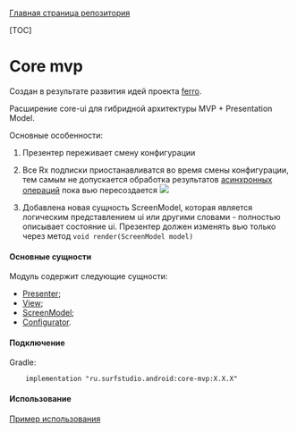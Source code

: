 [Главная страница репозитория](/docs/main.md)

[TOC]

# Core mvp
Создан в результате развития идей проекта [ferro](https://github.com/MaksTuev/ferro).

Расширение core-ui для гибридной архитектуры MVP + Presentation Model.

Основные особенности:

1. Презентер переживает смену конфигурации

2. Все Rx подписки приостанавливатся во время смены конфигурации,
тем самым не допускается обработка результатов [асинхронных операций][async]
пока вью пересоздается
![](https://raw.githubusercontent.com/MaksTuev/ferro/master/ferro.gif)

3. Добавлена новая сущность ScreenModel, которая является логическим
представлением ui или другими словами - полностью описывает состояние ui.
Презентер должен изменять вью только через метод ```void render(ScreenModel model)```

#### Основные сущности

Модуль содержит следующие сущности:

* [Presenter](docs/presenter.md);
* [View](docs/view.md);
* [ScreenModel](docs/screen_model.md);
* [Configurator](docs/configurator.md).


#### Подключение
Gradle:
```
    implementation "ru.surfstudio.android:core-mvp:X.X.X"
```

#### Использование

[Пример использования](../sample-core-mvp)


[async]: /docs/common/async.md